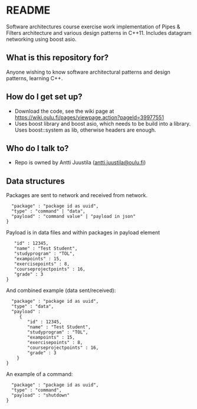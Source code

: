 # README #

Software architectures course exercise work implementation of Pipes & Filters architecture and various design patterns in C++11. Includes datagram networking using boost asio.

## What is this repository for? ###

Anyone wishing to know software architectural patterns and design patterns, learning C++.

## How do I get set up? ###

* Download the code, see the wiki page at https://wiki.oulu.fi/pages/viewpage.action?pageId=39977551
* Uses boost library and boost asio, which needs to be build into a library. Uses boost::system as lib, otherwise headers are enough.

## Who do I talk to? ###

* Repo is owned by Antti Juustila (antti.juustila@oulu.fi)

## Data structures

Packages are sent to network and received from network.

```{ 
  "package" : "package id as uuid",
  "type" : "command" | "data",
  "payload" : "command value" | "payload in json"
}
```

Payload is in data files and within packages in payload element

```{
   "id" : 12345,
   "name" : "Test Student",
   "studyprogram" : "TOL",
   "exampoints" : 15,
   "exercisepoints" : 8,
   "courseprojectpoints" : 16,
   "grade" : 3
}
```
And combined example (data sent/received):

```{ 
  "package" : "package id as uuid",
  "type" : "data",
  "payload" :
     {
        "id" : 12345,
        "name" : "Test Student",
        "studyprogram" : "TOL",
        "exampoints" : 15,
        "exercisepoints" : 8,
        "courseprojectpoints" : 16,
        "grade" : 3
    }
}
```

An example of a command:

```{
  "package" : "package id as uuid",
  "type" : "command",
  "payload" : "shutdown"
}
```
